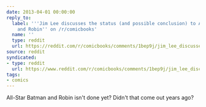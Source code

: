 ```yaml
---
date: 2013-04-01 00:00:00
reply_to:
  label: '''Jim Lee discusses the status (and possible conclusion) to All Star Batman
    and Robin'' on /r/comicbooks'
  name: ''
  type: reddit
  url: https://reddit.com/r/comicbooks/comments/1bep9j/jim_lee_discusses_the_status_and_possible/
source: reddit
syndicated:
- type: reddit
  url: https://www.reddit.com/r/comicbooks/comments/1bep9j/jim_lee_discusses_the_status_and_possible/c9691c9/
tags:
- comics
---
```


All-Star Batman and Robin isn't done yet? Didn't that come out years ago?